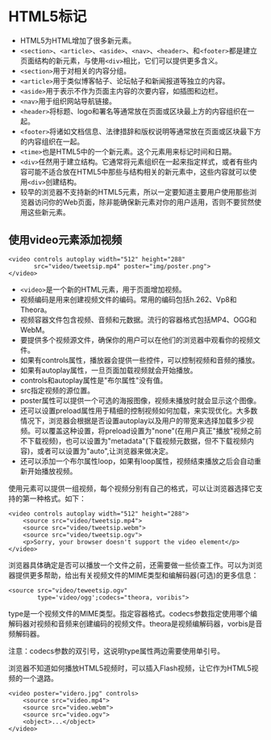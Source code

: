 # HTML5标记 #
- HTML5为HTML增加了很多新元素。
- `<section>`、`<article>`、`<aside>`、`<nav>`、`<header>`、和`<footer>`都是建立页面结构的新元素，与使用`<div>`相比，它们可以提供更多含义。
- `<section>`用于对相关的内容分组。
- `<article>`用于类似博客帖子、论坛帖子和新闻报道等独立的内容。
- `<aside>`用于表示不作为页面主内容的次要内容，如插图和边栏。
- `<nav>`用于组织网站导航链接。
- `<header>`将标题、logo和署名等通常放在页面或区块最上方的内容组织在一起。
- `<footer>`将诸如文档信息、法律措辞和版权说明等通常放在页面或区块最下方的内容组织在一起。
- `<time>`也是HTML5中的一个新元素。这个元素用来标记时间和日期。
- `<div>`任然用于建立结构。它通常将元素组织在一起来指定样式，或者有些内容可能不适合放在HTML5中那些与结构相关的新元素中，这些内容就可以使用`<div>`创建结构。
- 较早的浏览器不支持新的HTML5元素，所以一定要知道主要用户使用那些浏览器访问你的Web页面，除非能确保新元素对你的用户适用，否则不要贸然使用这些新元素。

## 使用video元素添加视频 ##
	<video controls autoplay width="512" height="288"
		   src="video/tweetsip.mp4" poster="img/poster.png">
	</video>
- `<video>`是一个新的HTML元素，用于页面增加视频。
- 视频编码是用来创建视频文件的编码。常用的编码包括h.262、Vp8和Theora。
- 视频容器文件包含视频、音频和元数据。流行的容器格式包括MP4、OGG和WebM。
- 要提供多个视频源文件，确保你的用户可以在他们的浏览器中观看你的视频文件。
- 如果有controls属性，播放器会提供一些控件，可以控制视频和音频的播放。
- 如果有autoplay属性，一旦页面加载视频就会开始播放。
- controls和autoplay属性是"布尔属性"没有值。
- src指定视频的源位置。
- poster属性可以提供一个可选的海报图像，视频未播放时就会显示这个图像。
- 还可以设置preload属性用于精细的控制视频如何加载，来实现优化。大多数情况下，浏览器会根据是否设置autoplay以及用户的带宽来选择加载多少视频。可以覆盖这种设置，将preload设置为"none"(在用户真正"播放"视频之前不下载视频)，也可以设置为"metadata"(下载视频元数据，但不下载视频内容)，或者可以设置为"auto",让浏览器来做决定。
- 还可以添加一个布尔属性loop，如果有loop属性，视频结束播放之后会自动重新开始播放视频。

使用<source>元素可以提供一组视频，每个视频分别有自己的格式，可以让浏览器选择它支持的第一种格式。如下：

	<video controls autoplay width="512" height="288">
		<source src="video/tweetsip.mp4">
		<source src="video/tweetsip.webm">
		<source src="video/tweetsip.ogv">
		<p>Sorry, your browser doesn't support the video element</p>
	</video>

浏览器具体确定是否可以播放一个文件之前，还需要做一些侦查工作。可以为浏览器提供更多帮助，给出有关视频文件的MIME类型和编解码器(可选)的更多信息：

	<source src="video/teweetsip.ogv" 
			type='video/ogg';codecs="theora, voribis">
type是一个视频文件的MIME类型。指定容器格式。codecs参数指定使用哪个编解码器对视频和音频来创建编码的视频文件。theora是视频编解码器，vorbis是音频解码器。

注意：codecs参数的双引号，这说明type属性两边需要使用单引号。

浏览器不知道如何播放HTML5视频时，可以插入Flash视频，让它作为HTML5视频的一个退路。

	<video poster="videro.jpg" controls>
		<source src="video.mp4">
		<source src="video.webm">
		<source src="video.ogv">
		<object>...</object>	
	</video>